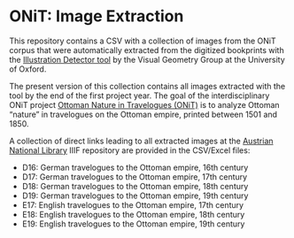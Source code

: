 # ONiT: Image Extraction
This repository contains a CSV with a collection of images from the ONiT corpus that were automatically extracted from the digitized bookprints with the [Illustration Detector tool](https://gitlab.com/vgg/nls-chapbooks-illustrations/-/blob/master/Illustration-Detector.md) by the Visual Geometry Group at the University of Oxford.

The present version of this collection contains all images extracted with the tool by the end of the first project year. The goal of the interdisciplinary ONiT project [Ottoman Nature in Travelogues (ONiT)](https://onit.oeaw.ac.at/) is to analyze Ottoman “nature” in travelogues on the Ottoman empire, printed between 1501 and 1850.

A collection of direct links leading to all extracted images at the [Austrian National Library](https://search.onb.ac.at/) IIIF repository are provided in the CSV/Excel files:
- D16: German travelogues to the Ottoman empire, 16th century
- D17: German travelogues to the Ottoman empire, 17th century
- D18: German travelogues to the Ottoman empire, 18th century
- D19: German travelogues to the Ottoman empire, 19th century
- E17: English travelogues to the Ottoman empire, 17th century
- E18: English travelogues to the Ottoman empire, 18th century
- E19: English travelogues to the Ottoman empire, 19th century
